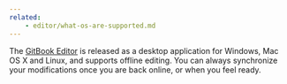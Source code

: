 ```yaml
---
related:
    - editor/what-os-are-supported.md
---
```


The [GitBook Editor](https://www.gitbook.com/editor) is released as a desktop application for Windows, Mac OS X and Linux, and supports offline editing. You can always synchronize your modifications once you are back online, or when you feel ready.

